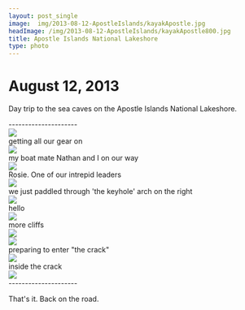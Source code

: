 ```yaml
---
layout: post_single
image: 	img/2013-08-12-ApostleIslands/kayakApostle.jpg
headImage: /img/2013-08-12-ApostleIslands/kayakApostle800.jpg
title: Apostle Islands National Lakeshore
type: photo
---
```


August 12, 2013
=================

Day trip to the sea caves on the Apostle Islands National Lakeshore.

<div class="divider">---------------------</div>

<div class="img">
	<img src="/img/2013-08-12-ApostleIslands/kayakPrep.jpg"/>
	<div class="caption">getting all our gear on</div>
</div>

<div class="img">
	<img src="/img/2013-08-12-ApostleIslands/enRoute.jpg"/>
	<div class="caption">my boat mate Nathan and I on our way</div>
</div>

<div class="img">
	<img src="/img/2013-08-12-ApostleIslands/rosie.jpg"/>
	<div class="caption">Rosie. One of our intrepid leaders</div>
</div>

<div class="img">
	<img src="/img/2013-08-12-ApostleIslands/cliffs1.jpg"/>
	<div class="caption">we just paddled through 'the keyhole' arch on the right</div>
</div>

<div class="img">
	<img src="/img/2013-08-12-ApostleIslands/selfKayak.jpg"/>
	<div class="caption">hello</div>
</div>

<div class="img">
	<img src="/img/2013-08-12-ApostleIslands/cliffs2.jpg"/>
	<div class="caption">more cliffs</div>
</div>

<div class="img">
	<img src="/img/2013-08-12-ApostleIslands/cliffs3.jpg"/>
</div>

<div class="img">
	<img src="/img/2013-08-12-ApostleIslands/theCrack.jpg"/>
	<div class="caption">preparing to enter "the crack"</div>
</div>

<div class="img">
	<img src="/img/2013-08-12-ApostleIslands/insideTheCrack.jpg"/>
	<div class="caption">inside the crack</div>
</div>

<div class="img">
	<img src="/img/2013-08-12-ApostleIslands/fromTheCrack.jpg"/>
</div>

<div class="divider">---------------------</div>

That's it. Back on the road.



